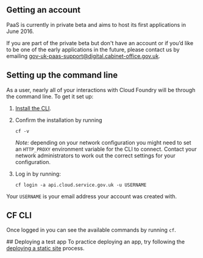 ## Getting an account
PaaS is currently in private beta and aims to host its first applications in June 2016.

If you are part of the private beta but don't have an account or if you’d like to be one of the early applications in the future, please contact us by emailing [gov-uk-paas-support@digital.cabinet-office.gov.uk](mailto:gov-uk-paas-support@digital.cabinet-office.gov.uk).

## Setting up the command line
As a user, nearly all of your interactions with Cloud Foundry will be through the command line. To get it set up:

1. [Install the CLI](https://docs.cloudfoundry.org/devguide/installcf/install-go-cli.html).
2. Confirm the installation by running

    ```
    cf -v
    ```

    *Note:* depending on your network configuration you might need to set an ```HTTP_PROXY``` environment variable for the CLI to connect. Contact your network administrators to work out the correct settings for your configuration.  

3. Log in by running:

    ```
    cf login -a api.cloud.service.gov.uk -u USERNAME
    ```

Your `USERNAME` is your email address your account was created with.

## CF CLI
Once logged in you can see the available commands by running ```cf```.

## Deploying a test app
To practice deploying an app, try following the [deploying a static site](/deploying_apps/deploying_static_sites/) process.